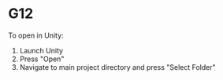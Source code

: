 # G12

To open in Unity:
1) Launch Unity
2) Press "Open"
3) Navigate to main project directory and press "Select Folder"

